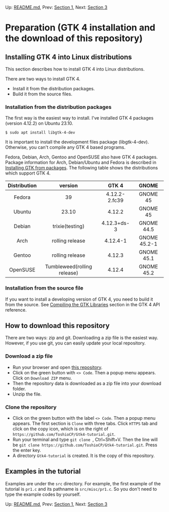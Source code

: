 Up: [README.md](../README.md),  Prev: [Section 1](sec1.md), Next: [Section 3](sec3.md)

# Preparation (GTK 4 installation and the download of this repository)

## Installing GTK 4 into Linux distributions

This section describes how to install GTK 4 into Linux distributions.

There are two ways to install GTK 4.

- Install it from the distribution packages.
- Build it from the source files.

### Installation from the distribution packages

The first way is the easiest way to install.
I've installed GTK 4 packages (version 4.12.2) on Ubuntu 23.10.

~~~
$ sudo apt install libgtk-4-dev
~~~

It is important to install the development files package (libgtk-4-dev).
Otherwise, you can't compile any GTK 4 based programs.

Fedora, Debian, Arch, Gentoo and OpenSUSE also have GTK 4 packages.
Package information for Arch, Debian/Ubuntu and Fedora is described in [Installing GTK from packages](https://www.gtk.org/docs/installations/linux#installing-gtk-from-packages).
The following table shows the distributions which support GTK 4.

|Distribution|          version          |    GTK 4    |   GNOME    |
|:----------:|:-------------------------:|:-----------:|:----------:|
|   Fedora   |            39             |4.12.2-2.fc39|  GNOME 45  |
|   Ubuntu   |           23.10           |   4.12.2    |  GNOME 45  |
|   Debian   |      trixie(testing)      | 4.12.3+ds-3 | GNOME 44.5 |
|    Arch    |      rolling release      |  4.12.4-1   |GNOME 45.2-1|
|   Gentoo   |      rolling release      |   4.12.3    | GNOME 45.1 |
|  OpenSUSE  |Tumbleweed(rolling release)|   4.12.4    | GNOME 45.2 |

### Installation from the source file

If you want to install a developing version of GTK 4, you need to build it from the source.
See [Compiling the GTK Libraries](https://docs.gtk.org/gtk4/building.html) section in the GTK 4 API reference.

## How to download this repository

There are two ways: zip and git.
Downloading a zip file is the easiest way.
However, if you use git, you can easily update your local repository.

### Download a zip file

- Run your browser and open [this repository](https://github.com/ToshioCP/Gtk4-tutorial).
- Click on the green button with `<> Code`. Then a popup menu appears. Click on `Download ZIP` menu.
- Then the repository data is downloaded as a zip file into your download folder.
- Unzip the file.

### Clone the repository

- Click on the green button with the label `<> Code`. Then a popup menu appears. The first section is `Clone` with three tabs.
Click `HTTPS` tab and click on the copy icon, which is on the right of `https://github.com/ToshioCP/Gtk4-tutorial.git`.
- Run your terminal and type `git clone `, Ctrl+Shift+V.
Then the line will be `git clone https://github.com/ToshioCP/Gtk4-tutorial.git`.
Press the enter key.
- A directory `Gtk4-tutorial` is created. It is the copy of this repository.

## Examples in the tutorial

Examples are under the `src` directory.
For example, the first example of the tutorial is `pr1.c` and its pathname is `src/misc/pr1.c`.
So you don't need to type the example codes by yourself.

Up: [README.md](../README.md),  Prev: [Section 1](sec1.md), Next: [Section 3](sec3.md)
